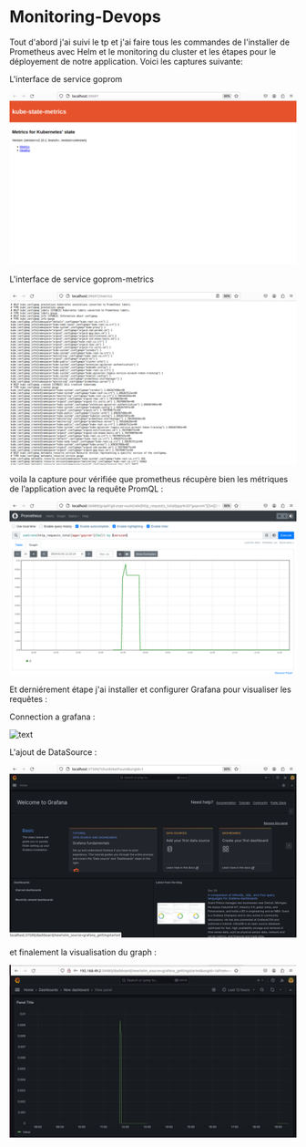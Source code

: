 # Monitoring-Devops
Tout d'abord j'ai suivi le tp et j'ai faire tous les commandes de l'installer de Prometheus avec Helm et le monitoring du cluster et les étapes pour le déployement de notre application. Voici les captures suivante:

L'interface de service goprom

![text](1.png)

L'interface de service goprom-metrics

![text](2.png)


voila la capture pour  vérifiée que prometheus récupère bien les métriques de l’application avec la requête PromQL :

![text](4.png)

Et derniérement étape j'ai installer et configurer Grafana pour visualiser les requêtes :

Connection a grafana :   

![text](5.png)

L'ajout de DataSource : 

![text](6.png)

et finalement la visualisation du graph :

![text](8.png)
